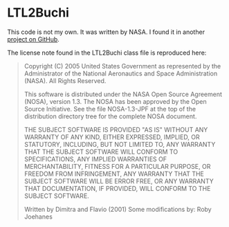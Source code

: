 # LTL2Buchi

This code is not my own. It was written by NASA. 
I found it in another [project on GitHub](https://github.com/hammacher/ccs). 

The license note found in the LTL2Buchi class file is reproduced here:
> 
> Copyright (C) 2005 United States Government as represented by the
> Administrator of the National Aeronautics and Space Administration
> (NASA).  All Rights Reserved.
> 
> This software is distributed under the NASA Open Source Agreement
> (NOSA), version 1.3.  The NOSA has been approved by the Open Source
> Initiative.  See the file NOSA-1.3-JPF at the top of the distribution
> directory tree for the complete NOSA document.
> 
> THE SUBJECT SOFTWARE IS PROVIDED "AS IS" WITHOUT ANY WARRANTY OF ANY
> KIND, EITHER EXPRESSED, IMPLIED, OR STATUTORY, INCLUDING, BUT NOT
> LIMITED TO, ANY WARRANTY THAT THE SUBJECT SOFTWARE WILL CONFORM TO
> SPECIFICATIONS, ANY IMPLIED WARRANTIES OF MERCHANTABILITY, FITNESS FOR
> A PARTICULAR PURPOSE, OR FREEDOM FROM INFRINGEMENT, ANY WARRANTY THAT
> THE SUBJECT SOFTWARE WILL BE ERROR FREE, OR ANY WARRANTY THAT
> DOCUMENTATION, IF PROVIDED, WILL CONFORM TO THE SUBJECT SOFTWARE.
> 
> 
> Written by Dimitra and Flavio (2001)
> Some modifications by: Roby Joehanes